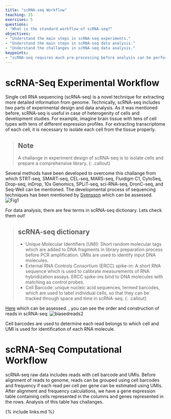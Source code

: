 ```yaml
---
title: "scRNA-seq Workflow"
teaching: 15
exercises: 5
questions:
- "What is the standard workflow of scRNA-seq?"
objectives:
- "Understand the main steps in scRNA-seq experiments."
- "Understand the main steps in scRNA-seq data analysis."
- "Understand the challanges in scRNA-seq data analysis."
keypoints:
- "scRNA-seq requires much pre-processing before analysis can be performed"
---
```


# scRNA-Seq Experimental Workflow

Single cell RNA sequencing (scRNA-seq) is a novel technique for extracting more detailed information from genome.
Technically, scRNA-seq includes two parts of experimental design and data analysis.
As it was mentioned before, scRNA-seq is useful in case of heterogenity of cells and development studies. For example,
imagine brain tissue with tens of cell types with tens of different expression profiles. For extracting transcriptome
of each cell, it is necessary to isolate each cell from the tissue properly.
> ## Note
> 
> A challange in experiment design of scRNA-seq is to isolate cells and prepare a comprehensive library. 
{: .callout}

Several methods have been developed to overcome this challange from which STRT-seq, SMART-seq, CEL-seq, MARS-seq, Fluidigm C1, CytoSeq, Drop-seq, inDrop, 10x Genomics, SPLiT-seq, sci-RNA-seq, DronC-seq, and Seq-Well can be mentioned. The developmental process of sequencing techniques has been mentioned by [Svensson](https://www.nature.com/articles/nprot.2017.149) which can be assessed. 
![Fig1](https://user-images.githubusercontent.com/30586852/130464788-8f2e1c8e-bb5d-43d7-95a9-5d8e9adbe39d.png)


For data analysis, there are few terms in scRNA-seq dictionary. Lets check them out!

> ## scRNA-seq dictionary
> - Unique Molecular Identifiers (UMI): Short random molecular tags which are added to DNA fragments in library preparation process before PCR amplification.
> UMIs are used to identify input DNA molecules. 
> - External RNA Controls Consortium (ERCC) spike-in: A short RNA sequence which is used to calibrate measurements of RNA hybridization assays. ERCC spike-ins bind to DNA molecules with matching as control probes.
> - Cell Barcode: unique nucleic acid sequences, termed barcodes, which are used to label individual cells, so that they can be tracked through space and time in scRNA-seq.
{: .callout}

[Here](http://data-science-sequencing.github.io/Win2018/lectures/lecture16/) which can be assessed. , you can see the order and construction of reads in scRNA-seq:
![biasedreads2](https://user-images.githubusercontent.com/30586852/130571826-79ac907f-0c14-4367-a010-51d88a3140f0.png)

Cell barcodes are used to determine each read belongs to which cell and UMI is used for identification of each RNA molecule.


# scRNA-Seq Computational Workflow

scRNA-seq raw data includes reads with cell barcode and UMIs. Before alignment of reads to genome, reads can be grouped using cell barcodes and frequency if each read per cell per gene can be estimated using UMIs.
After alignment and frequency calculations, we have a gene expression table containing cells represented in the columns and genes represented in the rows.
Analysis of this table has challanges.


{% include links.md %}
